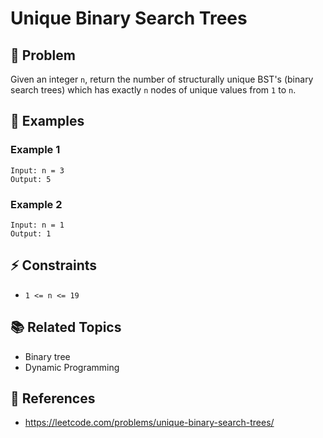# Unique Binary Search Trees

## 🚀 Problem  
Given an integer `n`, return the number of structurally unique BST's (binary search trees) which has exactly `n` nodes of unique values from `1` to `n`.

## 📝 Examples  

### Example 1
```
Input: n = 3
Output: 5
```

### Example 2
```
Input: n = 1
Output: 1
```

## ⚡ Constraints  
- `1 <= n <= 19`

## 📚 Related Topics  
- Binary tree
- Dynamic Programming

## 🔗 References  
- https://leetcode.com/problems/unique-binary-search-trees/
